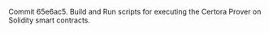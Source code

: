 Commit 65e6ac5.                    Build and Run scripts for executing the Certora Prover on Solidity smart contracts.